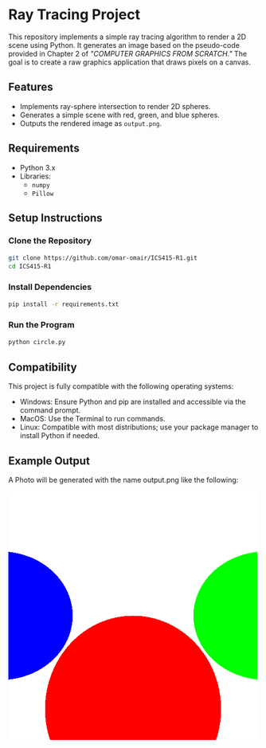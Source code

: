 # Ray Tracing Project

This repository implements a simple ray tracing algorithm to render a 2D scene using Python. It generates an image based on the pseudo-code provided in Chapter 2 of *"COMPUTER GRAPHICS FROM SCRATCH."* The goal is to create a raw graphics application that draws pixels on a canvas.

## Features

- Implements ray-sphere intersection to render 2D spheres.
- Generates a simple scene with red, green, and blue spheres.
- Outputs the rendered image as `output.png`.

## Requirements

- Python 3.x
- Libraries:
  - `numpy`
  - `Pillow`

## Setup Instructions

### Clone the Repository

```bash
git clone https://github.com/omar-omair/ICS415-R1.git
cd ICS415-R1
``` 
### Install Dependencies

```bash
pip install -r requirements.txt
```
### Run the Program

```bash
python circle.py
```

## Compatibility 

This project is fully compatible with the following operating systems:

  - Windows: Ensure Python and pip are installed and accessible via the command prompt.
  - MacOS: Use the Terminal to run commands.
  - Linux: Compatible with most distributions; use your package manager to install Python if needed.

## Example Output
A Photo will be generated with the name output.png like the following:

![Rendered Scene](output.png)

